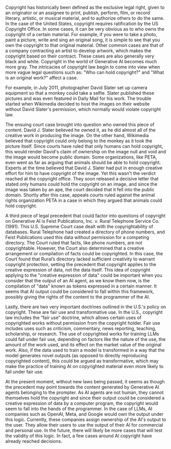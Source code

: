 Copyright has historically been defined as the exclusive legal right, given to an originator or an assignee to print, publish, perform, film, or record literary, artistic, or musical material, and to authorize others to do the same. In the case of the United States, copyright requires ratification by the US Copyright Office. In some cases, it can be very obvious as to who owns the copyright of a certain material. For example, if you were to take a photo, paint a picture, write and sing an original song, it is simple to see that you own the copyright to that original material. Other common cases are that of a company contracting an artist to develop artwork, which makes the copyright based on their contract. These cases are also generally very black and white. Copyright in the world of Generative AI becomes much more gray. The intricacies of copyright law begin to come into view when more vague legal questions such as: "Who can hold copyright?" and "What is an original work?" affect a case.

For example, in July 2011, photographer David Slater set up camera equipment so that a monkey could take a selfie. Slater published these pictures and was even featured in Daily Mail for his work. The trouble started when Wikimedia decided to host the images on their website without David Slater's permission, which normally would violate copyright law.

The ensuing court case brought into question who owned this piece of content. David J. Slater believed he owned it, as he did almost all of the creative work in producing the image. On the other hand, Wikimedia believed that copyright could only belong to the monkey as it took the picture itself. Since courts have ruled that only humans can hold copyright, this would render David's claim of ownership on the image null and void and the image would become public domain. Some organizations, like PETA, even went as far as arguing that animals should be able to hold copyright. Experts at the time believed that David J. Slater had put in enough creative effort for him to have copyright of the image. Yet this wasn't the verdict reached at the copyright office. They soon released a decisive letter that stated only humans could hold the copyright on an image, and since the image was taken by an ape, the court decided that it fell into the public domain. Shortly after this case, appeals courts ruled against the animal rights organization PETA in a case in which they argued that animals could hold copyright.

A third piece of legal precedent that could factor into questions of copyright on Generative AI is Feist Publications, Inc. v. Rural Telephone Service Co. (1991). This U.S. Supreme Court case dealt with the copyrightability of databases. Rural Telephone had created a directory of phone numbers, and Feist Publications used this data without permission for a competing directory. The Court ruled that facts, like phone numbers, are not copyrightable. However, the Court also determined that a creative arrangement or compilation of facts could be copyrighted. In this case, the Court found that Rural’s directory lacked sufficient creativity to warrant copyright protection, setting the precedent that copyright applies to the creative expression of data, not the data itself. This idea of copyright applying to the "creative expression of data" could be important when you consider that the output of an AI agent, as we know them now, is the compilation of "data" known as tokens expressed in a certain manner. It seems that AI output could be considered to fall within this framework, possibly giving the rights of the content to the programmer of the AI.

Lastly, there are two very important doctrines outlined in the U.S.'s policy on copyright. These are fair use and transformative use. In the U.S., copyright law includes the “fair use” doctrine, which allows certain uses of copyrighted works without permission from the copyright holder. Fair use includes uses such as criticism, commentary, news reporting, teaching, scholarship, or research. The use of copyrighted works for training LLMs could fall under fair use, depending on factors like the nature of the use, the amount of the work used, and its effect on the market value of the original work. Also, if the data used to train a model is transformed in a way that the model generates novel outputs (as opposed to directly reproducing copyrighted content), this could be argued as transformative, which may make the practice of training AI on copyrighted material even more likely to fall under fair use.

At the present moment, without new laws being passed, it seems as though the precedent may point towards the content generated by Generative AI agents belonging to the prompter. As AI agents are not human, they cannot themselves hold the copyright and since their output could be considered a creative expression of data by a computer program, the copyright would seem to fall into the hands of the programmer. In the case of LLMs, AI companies such as OpenAI, Meta, and Google would own the output under this logic. Currently, these companies assign ownership of the AI's output to the user. They allow their users to use the output of their AI for commercial and personal use. In the future, there will likely be more cases that will test the validity of this logic. In fact, a few cases around AI copyright have already reached decisions.